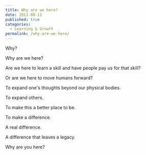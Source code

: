 ```yaml
---
title: Why are we here?
date: 2011-08-11
published: true
categories:
  - Learning & Growth
permalink: /why-are-we-here/
---
```

Why?

Why are we here?

Are we here to learn a skill and have people pay us for that skill?

Or are we here to move humans forward?

To expand one's thoughts beyond our physical bodies.

To expand others.

To make this a better place to be.

To make a difference.

A real difference.

A difference that leaves a legacy.

Why are you here?